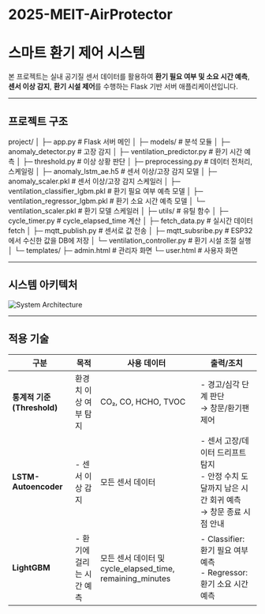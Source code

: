 # 2025-MEIT-AirProtector

# 스마트 환기 제어 시스템

본 프로젝트는 실내 공기질 센서 데이터를 활용하여 **환기 필요 여부 및 소요 시간 예측**, **센서 이상 감지**, **환기 시설 제어**를 수행하는 Flask 기반 서버 애플리케이션입니다.  

---

## 프로젝트 구조

project/
│
├─ app.py # Flask 서버 메인
│
├─ models/ # 분석 모듈
│ ├─ anomaly_detector.py # 고장 감지
│ ├─ ventilation_predictor.py # 환기 시간 예측
│ ├─ threshold.py # 이상 상황 판단
│ ├─ preprocessing.py # 데이터 전처리, 스케일링
│ ├─ anomaly_lstm_ae.h5 # 센서 이상/고장 감지 모델
│ ├─ anomaly_scaler.pkl # 센서 이상/고장 감지 스케일러
│ ├─ ventilation_classifier_lgbm.pkl # 환기 필요 여부 예측 모델
│ ├─ ventilation_regressor_lgbm.pkl # 환기 소요 시간 예측 모델
│ └─ ventilation_scaler.pkl # 환기 모델 스케일러
│
├─ utils/ # 유틸 함수
│ ├─ cycle_timer.py # cycle_elapsed_time 계산
│ ├─ fetch_data.py # 실시간 데이터 fetch
│ ├─ mqtt_publish.py # 센서로 값 전송
│ ├─ mqtt_subsribe.py # ESP32에서 수신한 값을 DB에 저장
│ └─ ventilation_controller.py # 환기 시설 조절 실행
│
└─ templates/
├─ admin.html # 관리자 화면
└─ user.html # 사용자 화면


---

## 시스템 아키텍처

![System Architecture](https://raw.githubusercontent.com/khwak/for-image/main/meit_architec.png)

---

## 적용 기술

| 구분 | 목적 | 사용 데이터 | 출력/조치 |
| --- | --- | --- | --- |
| **통계적 기준 (Threshold)** | 환경치 이상 여부 탐지 | CO₂, CO, HCHO, TVOC | - 경고/심각 단계 판단 <br> → 창문/환기팬 제어 |
| **LSTM-Autoencoder** | - 센서 이상 감지 | 모든 센서 데이터 | - 센서 고장/데이터 드리프트 탐지 <br> - 안정 수치 도달까지 남은 시간 회귀 예측 <br> → 창문 종료 시점 안내 |
| **LightGBM** | - 환기에 걸리는 시간 예측 | 모든 센서 데이터 및 cycle_elapsed_time, remaining_minutes | - Classifier: 환기 필요 여부 예측 <br> - Regressor: 환기 소요 시간 예측 |

